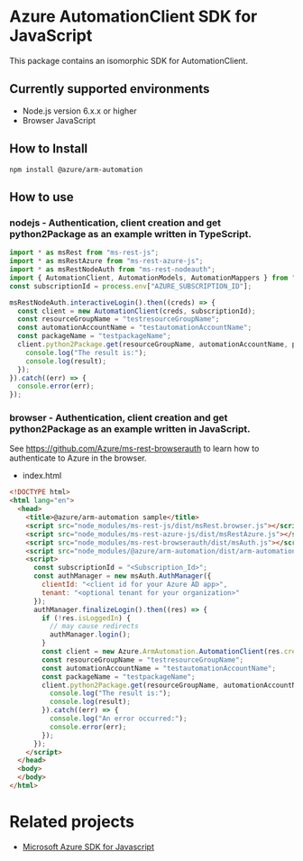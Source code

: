 # Azure AutomationClient SDK for JavaScript
This package contains an isomorphic SDK for AutomationClient.

## Currently supported environments
- Node.js version 6.x.x or higher
- Browser JavaScript

## How to Install
```
npm install @azure/arm-automation
```


## How to use

### nodejs - Authentication, client creation and get python2Package as an example written in TypeScript.

```ts
import * as msRest from "ms-rest-js";
import * as msRestAzure from "ms-rest-azure-js";
import * as msRestNodeAuth from "ms-rest-nodeauth";
import { AutomationClient, AutomationModels, AutomationMappers } from "@azure/arm-automation";
const subscriptionId = process.env["AZURE_SUBSCRIPTION_ID"];

msRestNodeAuth.interactiveLogin().then((creds) => {
  const client = new AutomationClient(creds, subscriptionId);
  const resourceGroupName = "testresourceGroupName";
  const automationAccountName = "testautomationAccountName";
  const packageName = "testpackageName";
  client.python2Package.get(resourceGroupName, automationAccountName, packageName).then((result) => {
    console.log("The result is:");
    console.log(result);
  });
}).catch((err) => {
  console.error(err);
});
```

### browser - Authentication, client creation and get python2Package as an example written in JavaScript.
See https://github.com/Azure/ms-rest-browserauth to learn how to authenticate to Azure in the browser.

- index.html
```html
<!DOCTYPE html>
<html lang="en">
  <head>
    <title>@azure/arm-automation sample</title>
    <script src="node_modules/ms-rest-js/dist/msRest.browser.js"></script>
    <script src="node_modules/ms-rest-azure-js/dist/msRestAzure.js"></script>
    <script src="node_modules/ms-rest-browserauth/dist/msAuth.js"></script>
    <script src="node_modules/@azure/arm-automation/dist/arm-automation.js"></script>
    <script>
      const subscriptionId = "<Subscription_Id>";
      const authManager = new msAuth.AuthManager({
        clientId: "<client id for your Azure AD app>",
        tenant: "<optional tenant for your organization>"
      });
      authManager.finalizeLogin().then((res) => {
        if (!res.isLoggedIn) {
          // may cause redirects
          authManager.login();
        }
        const client = new Azure.ArmAutomation.AutomationClient(res.creds, subscriptionId);
        const resourceGroupName = "testresourceGroupName";
        const automationAccountName = "testautomationAccountName";
        const packageName = "testpackageName";
        client.python2Package.get(resourceGroupName, automationAccountName, packageName).then((result) => {
          console.log("The result is:");
          console.log(result);
        }).catch((err) => {
          console.log("An error occurred:");
          console.error(err);
        });
      });
    </script>
  </head>
  <body>
  </body>
</html>
```

# Related projects
 - [Microsoft Azure SDK for Javascript](https://github.com/Azure/azure-sdk-for-js)
